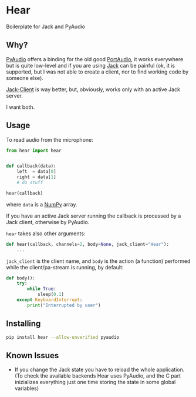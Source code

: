 # Hear
Boilerplate for Jack and PyAudio


## Why?
[PyAudio](https://people.csail.mit.edu/hubert/pyaudio/) offers a binding for the
old good [PortAudio](http://www.portaudio.com/), it works everywhere but is
quite low-level and if you are using [Jack](http://jackaudio.org/) can be painful
(ok, it is supported, but I was not able to create a client, nor to find working
code by someone else).

[Jack-Client](https://github.com/spatialaudio/jackclient-python/) is way better,
but, obviously, works only with an active Jack server.

I want both.

## Usage
To read audio from the microphone:
```python
from hear import hear


def callback(data):
    left  = data[0]
    right = data[1]
    # do stuff

hear(callback)
```
where `data` is a [NumPy](http://www.numpy.org/) array.

If you have an active Jack server running the callback is processed by a Jack
client, otherwise by PyAudio.

`hear` takes also other arguments:
```python
def hear(callback, channels=2, body=None, jack_client="Hear"):
    ...
```
`jack_client` is the client name, and `body` is the action (a function) performed
while the client/pa-stream is running, by default:
```python
def body():
    try:
        while True:
            sleep(0.1)
    except KeyboardInterrupt:
        print("Interrupted by user")
```

## Installing
```bash
pip install hear --allow-unverified pyaudio
```

## Known Issues
- If you change the Jack state you have to reload the whole application. (To
  check the available backends Hear uses PyAudio, and the C part inizializes
  everything just one time storing the state in some global variables)
